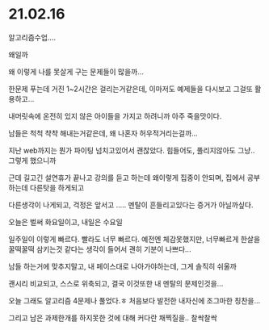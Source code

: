 # 21.02.16

알고리즘수업....

왜일까

왜 이렇게 나를 못살게 구는 문제들이 많을까...

한문제 푸는데 거진 1~2시간은 걸리는거같은데, 이마저도 예제들을 다시보고 그걸또 활용하고...

내머릿속에 온전히 있지 않은 아이들을 가지고 하려니까 아주 죽을맛이다.

남들은 척척 챡챡 해내는거같은데, 왜 나혼자 허우적거리는걸까...

지난 web까지는 뭔가 파이팅 넘치고있어서 괜찮았다. 힘들어도, 풀리지않아도 그냥.. 그렇게 했으니까

근데 길고긴 설연휴가 끝나고 강의를 듣고 하는데 왜이렇게 집중이 안되며, 집에서 공부하는데 다른탓을 하게되고

다른생각이 나게되고, 걱정은 앞서고 ..... 멘탈이 흔들리고있다는 증거가 아닐까싶다.

오늘은 벌써 화요일이고, 내일은 수요일

일주일이 이렇게 빠르다. 빨라도 너무 빠르다. 예전엔 체감못했지만, 너무빠르게 한살을 꿀떡꿀떡 삼키는것 같다는 생각이 들어서 괜히 기분이 나쁘다...

남들 하는거에 맞추지말고, 내 페이스대로 나아가야하는데, 그게 솔직히 쉬울까

괜시리 비교되고, 스스로 위축되고, 결국 이것또한 내 멘탈의 문제인것을...

오늘 그래도 알고리즘 4문제나 풀었다.ㅎ 처음보다 발전한 내자신에 조그마한 칭찬을...

그리고 남은 과제한개를 하지못한 것에 대해 커다란 채찍질을.. 찰싹찰싹
